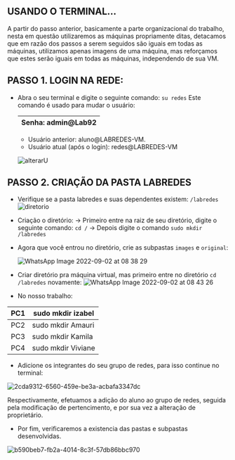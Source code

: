 USANDO O TERMINAL...
----------------------------

  A partir do passo anterior, basicamente a parte organizacional do trabalho, nesta em questão utilizaremos as máquinas propriamente ditas, detacamos que em razão dos passos a serem seguidos são iguais em todas as máquinas, utilizamos apenas imagens de uma máquina, mas reforçamos que estes serão iguais em todas as máquinas, independendo de sua VM.
  
  PASSO 1. LOGIN NA REDE:
  -----------------------
  - Abra o seu terminal e digite o seguinte comando: `su redes`
      Este comando é usado para mudar o usuário:
      
       | Senha: admin@Lab92|
       |----------------- |
       
      - Usuário anterior: aluno@LABREDES-VM.
      - Usuário atual (após o login): redes@LABREDES-VM
     
     ![alterarU](https://user-images.githubusercontent.com/103438135/188128649-df344876-3253-483d-9d62-017c542ea3b3.jpg)

PASSO 2. CRIAÇÃO DA PASTA LABREDES
---------------------------------
- Verifique se a pasta labredes e suas dependentes existem: `/labredes`
     ![diretorio](https://user-images.githubusercontent.com/103438135/188129214-654112c5-ee5b-4487-8403-6ff6aa7eccfd.jpg)
     
 - Criação o diretório: 
      -> Primeiro entre na raiz de seu diretório, digite o seguinte comando:  `cd /`
      -> Depois digite o comando `sudo mkdir /labredes` 
      
 - Agora que você entrou no diretório, crie as subpastas `images` e `original`:
 
      ![WhatsApp Image 2022-09-02 at 08 38 29](https://user-images.githubusercontent.com/103438135/188131736-dc4b106d-f438-4b4d-83bf-d52d80c2344c.jpeg)

 - Criar diretório pra máquina virtual, mas primeiro entre no diretório `cd /labredes` novamente:
      ![WhatsApp Image 2022-09-02 at 08 43 26](https://user-images.githubusercontent.com/103438135/188132541-63a56f37-159e-4eee-aa4e-79a32de2f148.jpeg)

  - No nosso trabalho:
  
  | PC1 | sudo mkdir izabel |
  |-----| ----------------- |
  | PC2 | sudo mkdir Amauri |
  | PC3 | sudo mkdir Kamila |
  | PC4 | sudo mkdir Viviane|
  
  - Adicione os integrantes do seu grupo de redes, para isso continue no terminal:
  
  ![2cda9312-6560-459e-be3a-acbafa3347dc](https://user-images.githubusercontent.com/103438135/188137083-1ec7c63e-3dfc-4783-b88e-5d2925aca272.jpg)

  Respectivamente, efetuamos a adição do aluno ao grupo de redes, seguida pela modificação de pertencimento, e por sua vez a alteração de proprietário.
  
  - Por fim, verificaremos a existencia das pastas e subpastas desenvolvidas.
  
    
  ![b590beb7-fb2a-4014-8c3f-57db86bbc970](https://user-images.githubusercontent.com/103438135/188137784-5f097083-64a0-4b84-8ace-f7a42a835c4e.jpg)
